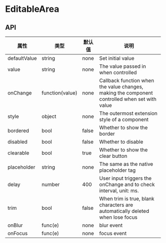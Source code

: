# EditableArea

<example />

## API

| 属性 | 类型 | 默认值 | 说明 |
| --- | --- | --- | --- |
| defaultValue | string | none | Set initial value |
| value | string | none | The value passed in when controlled |
| onChange | function(value) | none | Callback function when the value changes, making the component controlled when set with value |
| style | object | none | The outermost extension style of a component |
| bordered | bool | false | Whether to show the border |
| disabled | bool | false | Whether to disable |
| clearable | bool | true | Whether to show the clear button |
| placeholder | string | none | The same as the native placeholder tag |
| delay | number | 400 | User input triggers the onChange and to check interval, unit: ms. |
| trim | bool | false | When trim is true, blank characters are automatically deleted when lose focus |
| onBlur | func(e) | none | blur event |
| onFocus | func(e) | none | focus event |